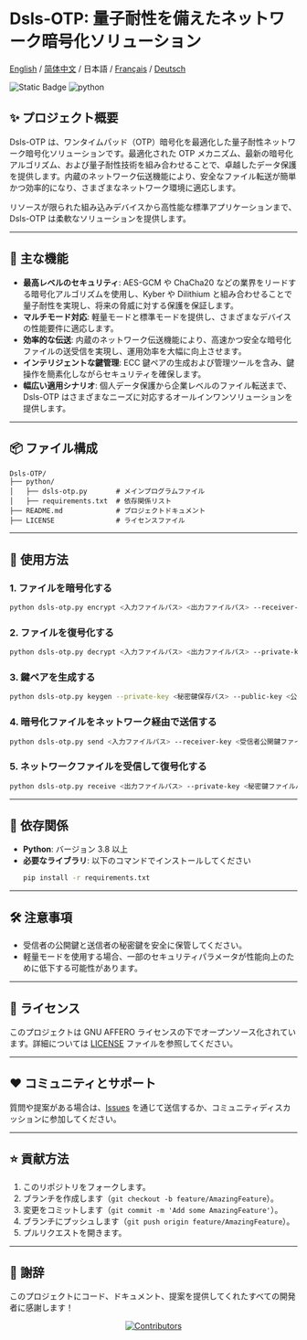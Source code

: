 # Dsls-OTP: 量子耐性を備えたネットワーク暗号化ソリューション

[English](README.md) / [简体中文](README_CN.md) / 日本語 / [Français](README_FR.md) / [Deutsch](README_DE.md)

![Static Badge](https://img.shields.io/badge/License_GNU_AFFERO-0?logo=gnu&color=8A2BE2)
<img src="https://img.shields.io/badge/python-3.10 ~ 3.13 -blue.svg" alt="python">

## ✨ プロジェクト概要

Dsls-OTP は、ワンタイムパッド（OTP）暗号化を最適化した量子耐性ネットワーク暗号化ソリューションです。最適化された OTP メカニズム、最新の暗号化アルゴリズム、および量子耐性技術を組み合わせることで、卓越したデータ保護を提供します。内蔵のネットワーク伝送機能により、安全なファイル転送が簡単かつ効率的になり、さまざまなネットワーク環境に適応します。

リソースが限られた組み込みデバイスから高性能な標準アプリケーションまで、Dsls-OTP は柔軟なソリューションを提供します。

---

## 🚀 主な機能

- **最高レベルのセキュリティ**: AES-GCM や ChaCha20 などの業界をリードする暗号化アルゴリズムを使用し、Kyber や Dilithium と組み合わせることで量子耐性を実現し、将来の脅威に対する保護を保証します。
- **マルチモード対応**: 軽量モードと標準モードを提供し、さまざまなデバイスの性能要件に適応します。
- **効率的な伝送**: 内蔵のネットワーク伝送機能により、高速かつ安全な暗号化ファイルの送受信を実現し、運用効率を大幅に向上させます。
- **インテリジェントな鍵管理**: ECC 鍵ペアの生成および管理ツールを含み、鍵操作を簡素化しながらセキュリティを確保します。
- **幅広い適用シナリオ**: 個人データ保護から企業レベルのファイル転送まで、Dsls-OTP はさまざまなニーズに対応するオールインワンソリューションを提供します。

---

## 📦 ファイル構成

```
Dsls-OTP/
├── python/
│   ├── dsls-otp.py       # メインプログラムファイル
│   ├── requirements.txt  # 依存関係リスト
├── README.md             # プロジェクトドキュメント
├── LICENSE               # ライセンスファイル
```

---

## 📖 使用方法

### 1. ファイルを暗号化する
```bash
python dsls-otp.py encrypt <入力ファイルパス> <出力ファイルパス> --receiver-key <受信者公開鍵ファイルパス> [--lightweight]
```

### 2. ファイルを復号化する
```bash
python dsls-otp.py decrypt <入力ファイルパス> <出力ファイルパス> --private-key <秘密鍵ファイルパス> [--password <秘密鍵パスワード>]
```

### 3. 鍵ペアを生成する
```bash
python dsls-otp.py keygen --private-key <秘密鍵保存パス> --public-key <公開鍵保存パス> [--password <秘密鍵パスワード>]
```

### 4. 暗号化ファイルをネットワーク経由で送信する
```bash
python dsls-otp.py send <入力ファイルパス> --receiver-key <受信者公開鍵ファイルパス> --target <ターゲットIP:ポート> [--lightweight]
```

### 5. ネットワークファイルを受信して復号化する
```bash
python dsls-otp.py receive <出力ファイルパス> --private-key <秘密鍵ファイルパス> [--listen <リッスンアドレス:ポート>] [--password <秘密鍵パスワード>]
```

---

## 🔧 依存関係

- **Python**: バージョン 3.8 以上
- **必要なライブラリ**: 以下のコマンドでインストールしてください
  ```bash
  pip install -r requirements.txt
  ```

---

## 🛠️ 注意事項

- 受信者の公開鍵と送信者の秘密鍵を安全に保管してください。
- 軽量モードを使用する場合、一部のセキュリティパラメータが性能向上のために低下する可能性があります。

---

## 📜 ライセンス

このプロジェクトは GNU AFFERO ライセンスの下でオープンソース化されています。詳細については [LICENSE](LICENSE) ファイルを参照してください。

---

## ❤️ コミュニティとサポート

質問や提案がある場合は、[Issues](https://github.com/DslsDZC/Dsls-OTP/issues) を通じて送信するか、コミュニティディスカッションに参加してください。

---

## ⭐ 貢献方法

1. このリポジトリをフォークします。
2. ブランチを作成します（`git checkout -b feature/AmazingFeature`）。
3. 変更をコミットします（`git commit -m 'Add some AmazingFeature'`）。
4. ブランチにプッシュします（`git push origin feature/AmazingFeature`）。
5. プルリクエストを開きます。

---

## 🌟 謝辞

このプロジェクトにコード、ドキュメント、提案を提供してくれたすべての開発者に感謝します！

<p align="center">
  <a href="https://github.com/DslsDZC/Dsls-OTP/graphs/contributors">
    <img src="https://contrib.rocks/image?repo=DslsDZC/Dsls-OTP" alt="Contributors">
  </a>
</p>
